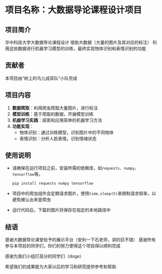 # 项目名称：大数据导论课程设计项目

## 项目简介

华中科技大学大数据导论课程设计
借助大数据（大量的图片及其对应的标注）
利用这些数据进行机器学习模型的训练，最终实现物体识别和表情识别的功能

## 贡献者

本项目由“树上的鸟儿成双队”小队完成

## 项目内容

1. **数据爬取**：利用爬虫爬取大量图片，进行标注
2. **模型训练**：基于爬取的数据，开展模型训练
3. **机器学习实践**：探索和应用简单的机器学习方法
4. **功能实现**：
   - 物体识别：通过训练模型，识别图片中的不同物体
   - 表情识别：分析人脸表情，识别情绪状态

## 使用说明

- 请确保在运行项目之前，安装所需的依赖库，如`requests`、`numpy`、`tensorflow`等。
  
  ```bash
  pip install requests numpy tensorflow
  ```
- 项目中的爬虫组件会定期请求图片，使用`time.sleep(5)`来限制请求频率，以避免被认出来是爬虫
- 运行代码后，下载的图片将保存在指定的本地路径中

## 结语

感谢大数据导论课堂给予的展示平台（安利一下石老师，讲的巨不错）
感谢所有参与本项目的同学们，你们的努力使得这个项目得以顺利完成

感谢为我们小组打高分的同学们（doge）

希望我们的成果能为大家以后的学习和研究提供参考和帮助
